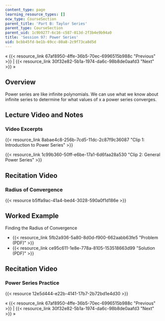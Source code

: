```yaml
---
content_type: page
learning_resource_types: []
ocw_type: CourseSection
parent_title: 'Part B: Taylor Series'
parent_type: CourseSection
parent_uid: 1c9b9277-6c16-c587-013d-2f3b4e9b94a0
title: 'Session 97: Power Series'
uid: bcbb45fd-be1b-69cc-80a8-2c9f73ca8d5d
---
```


« {{< resource_link 67af8950-4ffe-36b5-70ec-6996515b988c "Previous" >}} | {{< resource_link 30f32e82-5b1a-1974-da6c-98b8de0aafd3 "Next" >}} »

Overview
--------

Power series are like infinite polynomials. We can use what we know about infinite series to determine for what values of x a power series converges.

Lecture Video and Notes
-----------------------

### Video Excerpts

{{< resource_link 8abae4c8-256b-7cd5-11dc-2c87f9c36087 "Clip 1: Introduction to Power Series" >}}

{{< resource_link 1c99b360-50ff-e6be-17a1-6d6faa28a530 "Clip 2: General Power Series" >}}

Recitation Video
----------------

### Radius of Convergence

{{< resource b5ffa9ac-41a4-bed4-3028-590a0f1d186e >}}

Worked Example
--------------

Finding the Radius of Convergence

*   {{< resource_link 5fb2a936-5a80-8d0d-f900-662aabb63fe5 "Problem (PDF)" >}}
*   {{< resource_link ce95c611-1e8e-778a-8105-153518663d99 "Solution (PDF)" >}}

Recitation Video
----------------

### Power Series Practice

{{< resource 12e5d444-e22b-4141-17b7-2b72bd1e4d30 >}}

« {{< resource_link 67af8950-4ffe-36b5-70ec-6996515b988c "Previous" >}} | {{< resource_link 30f32e82-5b1a-1974-da6c-98b8de0aafd3 "Next" >}} »